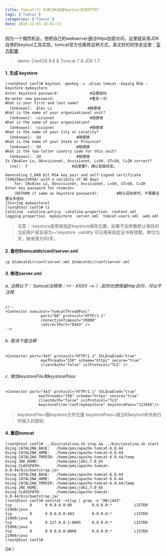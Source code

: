 ```yaml
---
title: Tomcat(2) 利用JDK自身keytool实现HTTPS
tags: ['Tomcat']
categories: ['Tomcat']
date: 2016-12-03 18:41:13
---
```


因为一个偶然机会，想把自己的webserver通过https加密访问，这里就采用JDK自带的keytool工具实现，tomcat官方也推荐这种方式，英文好的同学走这里：[官方配置](https://tomcat.apache.org/tomcat-7.0-doc/ssl-howto.html)

> demo: CentOS 6.6 & Tomcat 7 & JDK 1.7

#### 1. 生成 keystore
```
[root@test conf]# keytool -genkey -v -alias tomcat -keyalg RSA -keystore mykeystore
Enter keystore password:              #设置密码
Re-enter new password:                #重复一次
What is your first and last name?
  [Unknown]:  Alex Lu                #随便填
What is the name of your organizational unit?
  [Unknown]:  visionet                #随便填
What is the name of your organization?
  [Unknown]:  visionet                #随便填
What is the name of your City or Locality?
  [Unknown]:  SH                #随便填
What is the name of your State or Province?
  [Unknown]:  SH                #随便填
What is the two-letter country code for this unit?
  [Unknown]:  ZH                #随便填
Is CN=Alex Lu, OU=visionet, O=visionet, L=SH, ST=SH, C=ZH correct?
  [no]:  Y                    #这里要Y，确认前面信息。

Generating 2,048 bit RSA key pair and self-signed certificate (SHA256withRSA) with a validity of 90 days
    for: CN=Alex Lu, OU=visionet, O=visionet, L=SH, ST=SH, C=ZH
Enter key password for <tomcat>
    (RETURN if same as keystore password):        #默认回车即可，不需要设置太多密码
[Storing mykeystore]
[root@test conf]# ls
Catalina  catalina.policy  catalina.properties  context.xml  logging.properties  mykeystore  server.xml  tomcat-users.xml  web.xml
```
>  注意：-keystore是用来指定keystore保存位置，如果不加参数默认保存的当前用户家目录为~/.keystore
       -validity 可以用来指定证书有效期，单位为天，缺省值为90天。

#### 2. 备份$tomcatdir/conf/server.xml
```
cp $tomcatdir/conf/server.xml $tomcatdir/conf/server.xml
```

#### 3. 修改server.xml
###### a. 注释以下：（tomcat注释用：<\!\-\- XXXX \-\-\> ）,如何也想保留http访问，可以不注释
```
<!--
<Connector executor="tomcatThreadPool"
                port="80" protocol="HTTP/1.1"
                connectionTimeout="20000"
                redirectPort="8443" />
-->
```
###### b. 取消下面注释
```
<Connector port="443" protocol="HTTP/1.1" SSLEnabled="true"
                maxThreads="150" scheme="https" secure="true"
                clientAuth="false" sslProtocol="TLS" />
```
###### c. 增加keystoreFile和keystorePass
```
<Connector port="443" protocol="HTTP/1.1" SSLEnabled="true"
               maxThreads="150" scheme="https" secure="true"
               clientAuth="false" sslProtocol="TLS"
               keystoreFile="conf/mykeystore" keystorePass="123456"/>
```
> keystoreFile=跟keystore文件位置
> keystorePass=跟当时keytool命令执行时输入的密码


#### 4. 重启tomcat
```
[root@test conf]# ../bin/catalina.sh stop && ../bin/catalina.sh start
Using CATALINA_BASE:   /home/pms/apache-tomcat-6.0.44
Using CATALINA_HOME:   /home/pms/apache-tomcat-6.0.44
Using CATALINA_TMPDIR: /home/pms/apache-tomcat-6.0.44/temp
Using JRE_HOME:        /home/pms/jdk1.7.0_65
Using CLASSPATH:       /home/pms/apache-tomcat-6.0.44/bin/bootstrap.jar
Using CATALINA_BASE:   /home/pms/apache-tomcat-6.0.44
Using CATALINA_HOME:   /home/pms/apache-tomcat-6.0.44
Using CATALINA_TMPDIR: /home/pms/apache-tomcat-6.0.44/temp
Using JRE_HOME:        /home/pms/jdk1.7.0_65
Using CLASSPATH:       /home/pms/apache-tomcat-6.0.44/bin/bootstrap.jar
[root@test conf]# netstat -ntlup | grep -e "80\|443"
tcp        0      0 0.0.0.0:80         0.0.0.0:*          LISTEN      21960/java
tcp        0      0 0.0.0.0:443        0.0.0.0:*          LISTEN      21960/java
tcp        0      0 127.0.0.1:8005     0.0.0.0:*          LISTEN      21960/java
tcp        0      0 0.0.0.0:8009       0.0.0.0:*          LISTEN      21960/java
[root@test conf]#
```

OK !
